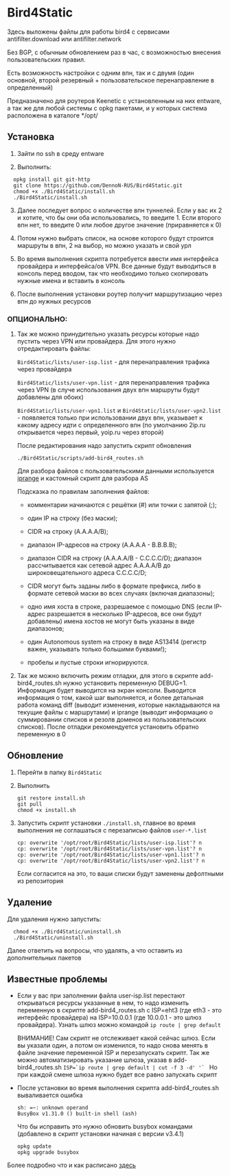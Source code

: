 # Bird4Static
Здесь выложены файлы для работы bird4 с сервисами antifilter.download или antifilter.network

Без BGP, с обычным обновлением раз в час, с возможностью внесения пользовательских правил.

Есть возможность настройки с одним впн, так и с двумя (один основной, второй резервный + пользовательское перенаправление в определенный)

Предназначено для роутеров Keenetic с установленным на них entware, а так же для любой системы с opkg пакетами, и у которых система расположена в каталоге */opt/

## Установка
1) Зайти по ssh в среду entware

2) Выполнить:
```
  opkg install git git-http
  git clone https://github.com/DennoN-RUS/Bird4Static.git
  chmod +x ./Bird4Static/install.sh
  ./Bird4Static/install.sh 
```

3) Далее последует вопрос о количестве впн туннелей. Если у вас их 2 и хотите, что бы они оба использовались, то введите 1. Если второго впн нет, то введите 0 или любое другое значение (приравняется к 0)

4) Потом нужно выбрать список, на основе которого будут строится маршруты в впн, 2 на выбор, но можно указать и свой урл

5) Во время выполнения скрипта потребуется ввести имя интерфейса провайдера и интерфейса/ов VPN. Все данные будут выводиться в консоль перед вводом, так что необходимо только скопировать нужные имена и вставить в консоль

6) После выполнения установки роутер получит маршрутизацию через впн до нужных ресурсов

### ОПЦИОНАЛЬНО:

1) Так же можно принудительно указать ресурсы которые надо пустить через VPN или провайдера. Для этого нужно отредактировать файлы:

      `Bird4Static/lists/user-isp.list` - для перенаправления трафика через провайдера
  
      `Bird4Static/lists/user-vpn.list` - для перенаправления трафика через VPN (в случе использования двух впн маршруты будут добавлены для обоих)

      `Bird4Static/lists/user-vpn1.list` и `Bird4Static/lists/user-vpn2.list` - появляется только при использовании двух впн, указывает к какому адресу идти с определенного впн (по умолчанию 2ip.ru открывается через первый, yoip.ru через второй)
  
      После редактирования надо запустить скрипт обновления
  
      `./Bird4Static/scripts/add-bird4_routes.sh`

      Для разбора файлов с пользовательскими данными используется [iprange](https://manpages.org/iprange) и кастомный скрипт для разбора AS

      Подсказка по правилам заполнения файлов:
  
    - комментарии начинаются с решётки (#) или точки с запятой (;);

    - один IP на строку (без маски);
    
    - CIDR на строку (A.A.A.A/B);

    - диапазон IP-адресов на строку (A.A.A.A - B.B.B.B);
    
    - диапазон CIDR на строку (A.A.A.A/B - C.C.C.C/D); диапазон рассчитывается как сетевой адрес A.A.A.A/B до широковещательного адреса C.C.C.C/D;
    
    - CIDR могут быть заданы либо в формате префикса, либо в формате сетевой маски во всех случаях (включая диапазоны);
    
    - одно имя хоста в строке, разрешаемое с помощью DNS (если IP-адрес разрешается в несколько IP-адресов, все они будут добавлены) имена хостов не могут быть указаны в виде диапазонов;

    - один Autonomous system на строку в виде AS13414 (регистр важен, указывать только большими буквами!);

    - пробелы и пустые строки игнорируются.

2) Так же можно включить режим отладки, для этого в скрипте add-bird4_routes.sh нужно установить переменную DEBUG=1. Информация будет выводится на экран консоли. Выводится информация о том, какой шаг выполняется, и более детальная работа команд diff (выводит изменения, которые накладываются на текущие файлы с маршрутами) и iprange (выводит информацию о суммировании списков и резолв доменов из пользовательских списков). После отладки рекомендуется установить обратно переменную в 0

## Обновление

1) Перейти в папку `Bird4Static`

2) Выполнить
    ```
    git restore install.sh
    git pull
    chmod +x install.sh
    ```
3) Запустить скрипт установки `./install.sh`, главное во время выполнения не соглашаться с перезаписью файлов `user-*.list`
    ```
    cp: overwrite '/opt/root/Bird4Static/lists/user-isp.list'? n
    cp: overwrite '/opt/root/Bird4Static/lists/user-vpn.list'? n
    cp: overwrite '/opt/root/Bird4Static/lists/user-vpn1.list'? n
    cp: overwrite '/opt/root/Bird4Static/lists/user-vpn2.list'? n
    ```
    Если согласится на это, то ваши списки будут заменены дефолтными из репозитория

## Удаление
Для удаления нужно запустить:
```
  chmod +x ./Bird4Static/uninstall.sh
  ./Bird4Static/uninstall.sh 
```
Далее ответить на вопросы, что удалять, а что оставить из дополнительных пакетов

## Известные проблемы

  - Если у вас при заполнении файла user-isp.list перестают открываться ресурсы указанные в нем, то надо изменить переменную в скрипте add-bird4_routes.sh с ISP=eht3 (где eth3 - это интерфейс провайдера) на ISP=10.0.0.1 (где 10.0.0.1 - это шлюз провайдера). Узнать шлюз можно командой `ip route | grep default`

    ВНИМАНИЕ! Сам скрипт не отслеживает какой сейчас шлюз. Если вы указали один, а потом он изменился, то надо снова менять в файле значение переменной ISP и перезапускать скрипт. Так же можно автоматизировать указание шлюза, указав в add-bird4_routes.sh ```ISP=`ip route | grep default | cut -f 3 -d' '` ``` Но при каждой смене шлюза нужно будет все равно запускать скрипт
    
  - После установки во время выполнения скрипта add-bird4_routes.sh вываливается ошибка
    ```
    sh: =~: unknown operand
    BusyBox v1.31.0 () built-in shell (ash)
    ```
    Что бы исправить это нужно обновить busybox командами (добавлено в скрипт установки начиная с версии v3.4.1)
    ```
    opkg update
    opkg upgrade busybox
    ```

Более подробно что и как расписано [здесь](https://forum.keenetic.com/topic/8577-%D0%BE%D0%B1%D1%85%D0%BE%D0%B4-%D0%B1%D0%BB%D0%BE%D0%BA%D0%B8%D1%80%D0%BE%D0%B2%D0%BE%D0%BA-%D1%81-%D0%B8%D1%81%D0%BF%D0%BE%D0%BB%D1%8C%D0%B7%D0%BE%D0%B2%D0%B0%D0%BD%D0%B8%D0%B5%D0%BC-bird4/)

